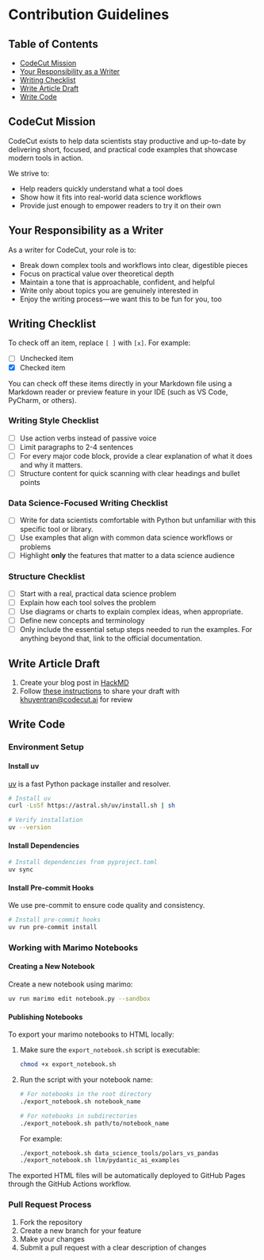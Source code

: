 # Contribution Guidelines

## Table of Contents

- [CodeCut Mission](#codecut-mission)
- [Your Responsibility as a Writer](#your-responsibility-as-a-writer)
- [Writing Checklist](#writing-checklist)
- [Write Article Draft](#write-article-draft)
- [Write Code](#write-code)

## CodeCut Mission

CodeCut exists to help data scientists stay productive and up-to-date by delivering short, focused, and practical code examples that showcase modern tools in action.

We strive to:

- Help readers quickly understand what a tool does
- Show how it fits into real-world data science workflows
- Provide just enough to empower readers to try it on their own

## Your Responsibility as a Writer

As a writer for CodeCut, your role is to:

- Break down complex tools and workflows into clear, digestible pieces
- Focus on practical value over theoretical depth
- Maintain a tone that is approachable, confident, and helpful
- Write only about topics you are genuinely interested in
- Enjoy the writing process—we want this to be fun for you, too

## Writing Checklist

To check off an item, replace `[ ]` with `[x]`. For example:
- [ ] Unchecked item
- [x] Checked item

You can check off these items directly in your Markdown file using a Markdown reader or preview feature in your IDE (such as VS Code, PyCharm, or others).

### Writing Style Checklist

- [ ] Use action verbs instead of passive voice
- [ ] Limit paragraphs to 2-4 sentences
- [ ] For every major code block, provide a clear explanation of what it does and why it matters.
- [ ] Structure content for quick scanning with clear headings and bullet points

### Data Science-Focused Writing Checklist

- [ ] Write for data scientists comfortable with Python but unfamiliar with this specific tool or library.
- [ ] Use examples that align with common data science workflows or problems
- [ ] Highlight **only** the features that matter to a data science audience

### Structure Checklist

- [ ] Start with a real, practical data science problem
- [ ] Explain how each tool solves the problem
- [ ] Use diagrams or charts to explain complex ideas, when appropriate.
- [ ] Define new concepts and terminology
- [ ] Only include the essential setup steps needed to run the examples. For anything beyond that, link to the official documentation.

## Write Article Draft

1. Create your blog post in [HackMD](https://hackmd.io)
2. Follow [these instructions](https://hackmd.io/c/tutorials/%2F%40docs%2Finvite-others-to-a-private-note-en) to share your draft with khuyentran@codecut.ai for review

## Write Code

### Environment Setup

#### Install uv

[uv](https://github.com/astral.sh/uv) is a fast Python package installer and resolver.

```bash
# Install uv
curl -LsSf https://astral.sh/uv/install.sh | sh

# Verify installation
uv --version
```

#### Install Dependencies

```bash
# Install dependencies from pyproject.toml
uv sync
```

#### Install Pre-commit Hooks

We use pre-commit to ensure code quality and consistency.

```bash
# Install pre-commit hooks
uv run pre-commit install
```

### Working with Marimo Notebooks

#### Creating a New Notebook

Create a new notebook using marimo:

```bash
uv run marimo edit notebook.py --sandbox
```

#### Publishing Notebooks

To export your marimo notebooks to HTML locally:

1. Make sure the `export_notebook.sh` script is executable:

   ```bash
   chmod +x export_notebook.sh
   ```

2. Run the script with your notebook name:

   ```bash
   # For notebooks in the root directory
   ./export_notebook.sh notebook_name

   # For notebooks in subdirectories
   ./export_notebook.sh path/to/notebook_name
   ```

   For example:

   ```bash
   ./export_notebook.sh data_science_tools/polars_vs_pandas
   ./export_notebook.sh llm/pydantic_ai_examples
   ```

The exported HTML files will be automatically deployed to GitHub Pages through the GitHub Actions workflow.

### Pull Request Process

1. Fork the repository
2. Create a new branch for your feature
3. Make your changes
4. Submit a pull request with a clear description of changes

